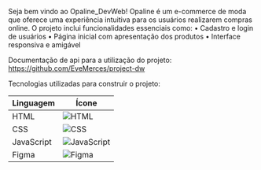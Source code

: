 Seja bem vindo ao Opaline_DevWeb!
Opaline é um e-commerce de moda que oferece uma experiência intuitiva para os usuários realizarem compras online. O projeto inclui funcionalidades essenciais como:
• Cadastro e login de usuários
• Página inicial com apresentação dos produtos
• Interface responsiva e amigável

Documentação de api para a utilização do projeto: https://github.com/EveMerces/project-dw 

Tecnologias utilizadas para construir o projeto:

| Linguagem   | Ícone  |
|------------|--------|
| HTML       | ![HTML](https://cdn.jsdelivr.net/gh/devicons/devicon/icons/html5/html5-original.svg) |
| CSS        | ![CSS](https://cdn.jsdelivr.net/gh/devicons/devicon/icons/css3/css3-original.svg) |
| JavaScript | ![JavaScript](https://cdn.jsdelivr.net/gh/devicons/devicon/icons/javascript/javascript-original.svg) |
| Figma      | ![Figma](https://cdn.jsdelivr.net/gh/devicons/devicon/icons/figma/figma-original.svg) |
